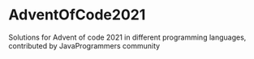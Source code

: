 # AdventOfCode2021
Solutions for Advent of code 2021 in different programming languages, contributed by JavaProgrammers community
